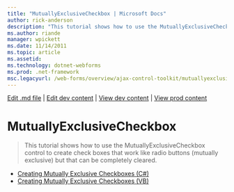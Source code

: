 ```yaml
---
title: "MutuallyExclusiveCheckbox | Microsoft Docs"
author: rick-anderson
description: "This tutorial shows how to use the MutuallyExclusiveCheckbox control to create check boxes that work like radio buttons (mutually exclusive) but that can be..."
ms.author: riande
manager: wpickett
ms.date: 11/14/2011
ms.topic: article
ms.assetid: 
ms.technology: dotnet-webforms
ms.prod: .net-framework
msc.legacyurl: /web-forms/overview/ajax-control-toolkit/mutuallyexclusivecheckbox
---
```

[Edit .md file](C:\Projects\msc\dev\Msc.Www\Web.ASP\App_Data\github\web-forms\overview\ajax-control-toolkit\index.md) | [Edit dev content](http://www.aspdev.net/umbraco#/content/content/edit/35854) | [View dev content](http://docs.aspdev.net/tutorials/web-forms/overview/ajax-control-toolkit/mutuallyexclusivecheckbox/index.html) | [View prod content](http://www.asp.net/web-forms/overview/ajax-control-toolkit/mutuallyexclusivecheckbox)

MutuallyExclusiveCheckbox
====================
> This tutorial shows how to use the MutuallyExclusiveCheckbox control to create check boxes that work like radio buttons (mutually exclusive) but that can be completely cleared.


- [Creating Mutually Exclusive Checkboxes (C#)](creating-mutually-exclusive-checkboxes-cs.md)
- [Creating Mutually Exclusive Checkboxes (VB)](creating-mutually-exclusive-checkboxes-vb.md)